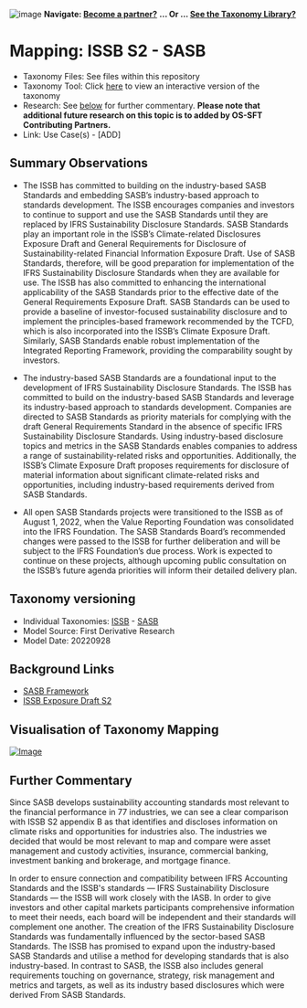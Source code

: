 ![image](https://user-images.githubusercontent.com/112073913/188821900-0c411acf-fbdd-4163-adc9-3ba4e2be78df.png)
**Navigate: [Become a partner?](https://github.com/OS-SFT/l6l-PARTNERS)**
**... Or ... [See the Taxonomy Library?](https://github.com/orgs/OS-SFT/projects/2)**

# Mapping: ISSB S2 - SASB
- Taxonomy Files: See files within this repository
- Taxonomy Tool: Click [here](https://os-sft.solidatus.com/viewer/share/Xv0UExf7YOxhJipieQv4DBXK9pYbOn7S) to view an interactive version of the taxonomy
- Research: See [below](https://github.com/OS-SFT/RESEARCH-MAPPING-ISSB-S2-v-IFRS-SASB#further-commentary) for further commentary. **Please note that additional future research on this topic is to added by OS-SFT Contributing Partners.**
- Link: Use Case(s) - [ADD]

## Summary Observations
* The ISSB has committed to building on the industry-based SASB Standards and embedding SASB’s industry-based approach to standards development. The ISSB encourages companies and investors to continue to support and use the SASB Standards until they are replaced by IFRS Sustainability Disclosure Standards. SASB Standards play an important role in the ISSB’s Climate-related Disclosures Exposure Draft and General Requirements for Disclosure of Sustainability-related Financial Information Exposure Draft. Use of SASB Standards, therefore, will be good preparation for implementation of the IFRS Sustainability Disclosure Standards when they are available for use.
The ISSB has also committed to enhancing the international applicability of the SASB Standards prior to the effective date of the General Requirements Exposure Draft.
SASB Standards can be used to provide a baseline of investor-focused sustainability disclosure and to implement the principles-based framework recommended by the TCFD, which is also incorporated into the ISSB’s Climate Exposure Draft. Similarly, SASB Standards enable robust implementation of the Integrated Reporting Framework, providing the comparability sought by investors.

* The industry-based SASB Standards are a foundational input to the development of IFRS Sustainability Disclosure Standards. The ISSB has committed to build on the industry-based SASB Standards and leverage its industry-based approach to standards development.
Companies are directed to SASB Standards as priority materials for complying with the draft General Requirements Standard in the absence of specific IFRS Sustainability Disclosure Standards. Using industry-based disclosure topics and metrics in the SASB Standards enables companies to address a range of sustainability-related risks and opportunities.
Additionally, the ISSB’s Climate Exposure Draft proposes requirements for disclosure of material information about significant climate-related risks and opportunities, including industry-based requirements derived from SASB Standards.

* All open SASB Standards projects were transitioned to the ISSB as of August 1, 2022, when the Value Reporting Foundation was consolidated into the IFRS Foundation. The SASB Standards Board’s recommended changes were passed to the ISSB for further deliberation and will be subject to the IFRS Foundation’s due process.
Work is expected to continue on these projects, although upcoming public consultation on the ISSB’s future agenda priorities will inform their detailed delivery plan.

## Taxonomy versioning
- Individual Taxonomies: [ISSB](https://github.com/OS-SFT/RESEARCH---INTERNATIONAL-SUSTAINABILITY-STANDARDS-BOARD) - [SASB](https://github.com/OS-SFT/RESEARCH-IFRS-SASB)
- Model Source: First Derivative Research
- Model Date: 20220928

## Background Links
 - [SASB Framework](https://www.sasb.org/standards/download/?lang=en-us)
 - [ISSB Exposure Draft S2](https://www.ifrs.org/content/dam/ifrs/project/climate-related-disclosures/issb-exposure-draft-2022-2-climate-related-disclosures.pdf)

## Visualisation of Taxonomy Mapping
[![Image](https://user-images.githubusercontent.com/112079442/195114516-b8a8da66-435d-4fe7-99a8-c2b0b24346b4.png "Click to open interactive Taxonomy Tool")](https://os-sft.solidatus.com/viewer/share/Xv0UExf7YOxhJipieQv4DBXK9pYbOn7S)

## Further Commentary
Since SASB develops sustainability accounting standards most relevant to the financial performance in 77 industries, we can see a clear comparison with ISSB S2 appendix B as that identifies and discloses information on climate risks and opportunities for industries also. The industries we decided that would be most relevant to map and compare were asset management and custody activities, insurance, commercial banking, investment banking and brokerage, and mortgage finance. 

In order to ensure connection and compatibility between IFRS Accounting Standards and the ISSB's standards — IFRS Sustainability Disclosure Standards — the ISSB will work closely with the IASB. In order to give investors and other capital markets participants comprehensive information to meet their needs, each board will be independent and their standards will complement one another. The creation of the IFRS Sustainability Disclosure Standards was fundamentally influenced by the sector-based SASB Standards. The ISSB has promised to expand upon the industry-based SASB Standards and utilise a method for developing standards that is also industry-based.
In contrast to SASB, the ISSB also includes general requirements touching on governance, strategy, risk management and metrics and targets, as well as its industry based disclosures which were derived From SASB Standards.
